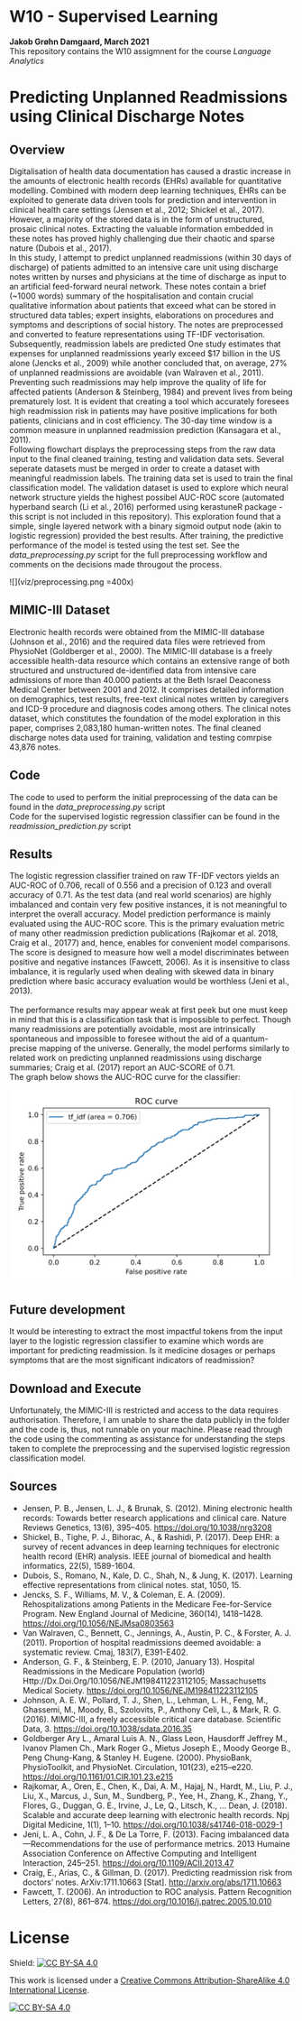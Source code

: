 # W10 - Supervised Learning 


**Jakob Grøhn Damgaard, March 2021** <br/>
This repository contains the W10 assigmnent for the course *Language Analytics*

# Predicting Unplanned Readmissions using Clinical Discharge Notes 

## Overview 
Digitalisation of health data documentation has caused a drastic increase in the amounts of electronic health records (EHRs) available for quantitative modelling. Combined with modern deep learning techniques, EHRs can be exploited to generate data driven tools for prediction and intervention in clinical health care settings (Jensen et al., 2012; Shickel et al., 2017). However, a majority of the stored data is in the form of unstructured, prosaic clinical notes. Extracting the valuable information embedded in these notes has proved highly challenging due their chaotic and sparse nature (Dubois et al., 2017). <br>
In this study, I attempt to predict unplanned readmissions (within 30 days of discharge) of patients admitted to an intensive care unit using discharge notes written by nurses and physicians at the time of discharge as input to an artificial feed-forward neural network. These notes contain a brief (~1000 words) summary of the hospitalisation and contain crucial qualitative information about patients that exceed what can be stored in structured data tables; expert insights, elaborations on procedures and symptoms and descriptions of social history. The notes are preprocessed and converted to feature representations using TF-IDF vectorisation. Subsequently, readmission labels are predicted 
One study estimates that expenses for unplanned readmissions yearly exceed $17 billion in the US alone (Jencks et al., 2009) while another concluded that, on average, 27% of unplanned readmissions are avoidable (van Walraven et al., 2011). Preventing such readmissions may help improve the quality of life for affected patients (Anderson & Steinberg, 1984) and prevent lives from being prematurely lost. It is evident that creating a tool which accurately foresees high readmission risk in patients may have positive implications for both patients, clinicians and in cost efficiency. The 30-day time window is a common measure in unplanned readmission prediction (Kansagara et al., 2011).
<br>
Following flowchart displays the preprocessing steps from the raw data input to the final cleaned training, testing and validation data sets. Several seperate datasets must be merged in order to create a dataset with meaningful readmission labels. The training data set is used to train the final classification model. The validation dataset is used to explore which neural network structure yields the highest possibel AUC-ROC score (automated hyperband search (Li et al., 2016) performed using kerastuneR package - this script is not included in this repository). This exploration found that a simple, single layered network with a binary sigmoid output node (akin to logistic regression) provided the best results. After training, the predictive performance of the model is tested using the test set. See the *data_preprocessing.py* script for the full preprocessing workflow and comments on the decisions made througout the process.

![](viz/preprocessing.png =400x)


## MIMIC-III Dataset
Electronic health records were obtained from the MIMIC-III database (Johnson et al., 2016) and the required data files were retrieved from PhysioNet (Goldberger et al., 2000). The MIMIC-III database is a freely accessible health-data resource which contains an extensive range of both structured and unstructured de-identified data from intensive care admissions of more than 40.000 patients at the Beth Israel Deaconess Medical Center between 2001 and 2012. It comprises detailed information on demographics, test results, free-text clinical notes written by caregivers and ICD-9 procedure and diagnosis codes among others. The clinical notes dataset, which constitutes the foundation of the model exploration in this paper, comprises 2,083,180 human-written notes. The final cleaned discharge notes data used for training, validation and testing comrpise 43,876 notes.

## Code
The code to used to perform the initial preprocessing of the data can be found in the *data_preprocessing.py* script<br/>
Code for the supervised logistic regression classifier can be found in the *readmission_prediction.py* script<br/>

## Results
The logistic regression classifier trained on raw TF-IDF vectors yields an AUC-ROC of 0.706, recall of 0.556 and a precision of 0.123 and overall accuracy of 0.71. As the test data (and real world scenarios) are highly imbalanced and contain very few positive instances, it is not meaningful to interpret the overall accuracy. Model prediction performance is mainly evaluated using the AUC-ROC score. This is the primary evaluation metric of many other readmission prediction publications (Rajkomar et al. 2018, Craig et al., 20177) and, hence, enables for convenient model comparisons. The score is designed to measure how well a model discriminates between positive and negative instances (Fawcett, 2006). As it is insensitive to class imbalance, it is regularly used when dealing with skewed data in binary prediction where basic accuracy evaluation would be worthless (Jeni et al., 2013). <br/> 
<br/>
The performance results may appear weak at first peek but one must keep in mind that this is a classification task that is impossible to perfect. Though many readmissions are potentially avoidable, most are intrinsically spontaneous and impossible to foresee without the aid of a quantum-precise mapping of the universe. 
Generally, the model performs similarly to related work on predicting unplanned readmissions using discharge summaries; Craig et al. (2017) report an AUC-SCORE of 0.71.
<br/>
The graph below shows the AUC-ROC curve for the classifier:

![](viz/roc_curve.png)


## Future development
It would be interesting to extract the most impactful tokens from the input layer to the logistic regression classifier to examine which words are important for predicting readmission. Is it medicine dosages or perhaps symptoms that are the most significant indicators of readmission?

## Download and Execute
Unfortunately, the MIMIC-III is restricted and access to the data requires authorisation. Therefore, I am unable to share the data publicly in the folder and the code is, thus, not runnable on your machine. Please read through the code using the commenting as assistance for understanding the steps taken to complete the preprocessing and the supervised logistic regression classification model.

## Sources
- Jensen, P. B., Jensen, L. J., & Brunak, S. (2012). Mining electronic health records: Towards better research
applications and clinical care. Nature Reviews Genetics, 13(6), 395–405.
https://doi.org/10.1038/nrg3208 <br/>
- Shickel, B., Tighe, P. J., Bihorac, A., & Rashidi, P. (2017). Deep EHR: a survey of recent advances in deep learning techniques for electronic health record (EHR) analysis. IEEE journal of biomedical and health informatics, 22(5), 1589-1604. <br/>
- Dubois, S., Romano, N., Kale, D. C., Shah, N., & Jung, K. (2017). Learning effective representations from clinical notes. stat, 1050, 15. <br/>
- Jencks, S. F., Williams, M. V., & Coleman, E. A. (2009). Rehospitalizations among Patients in the Medicare
Fee-for-Service Program. New England Journal of Medicine, 360(14), 1418–1428.
https://doi.org/10.1056/NEJMsa0803563 <br/>
- Van Walraven, C., Bennett, C., Jennings, A., Austin, P. C., & Forster, A. J. (2011). Proportion of hospital readmissions deemed avoidable: a systematic review. Cmaj, 183(7), E391-E402. <br/>
- Anderson, G. F., & Steinberg, E. P. (2010, January 13). Hospital Readmissions in the Medicare Population (world)  Http://Dx.Doi.Org/10.1056/NEJM198411223112105; Massachusetts Medical Society. https://doi.org/10.1056/NEJM198411223112105 <br/>
- Johnson, A. E. W., Pollard, T. J., Shen, L., Lehman, L. H., Feng, M., Ghassemi, M., Moody, B., Szolovits, P.,
Anthony Celi, L., & Mark, R. G. (2016). MIMIC-III, a freely accessible critical care database.
Scientific Data, 3. https://doi.org/10.1038/sdata.2016.35 <br/>
- Goldberger Ary L., Amaral Luis A. N., Glass Leon, Hausdorff Jeffrey M., Ivanov Plamen Ch., Mark Roger G., Mietus Joseph E., Moody George B., Peng Chung-Kang, & Stanley H. Eugene. (2000). PhysioBank, PhysioToolkit, and PhysioNet. Circulation, 101(23), e215–e220. https://doi.org/10.1161/01.CIR.101.23.e215<br/>
- Rajkomar, A., Oren, E., Chen, K., Dai, A. M., Hajaj, N., Hardt, M., Liu, P. J., Liu, X., Marcus, J., Sun, M.,
Sundberg, P., Yee, H., Zhang, K., Zhang, Y., Flores, G., Duggan, G. E., Irvine, J., Le, Q., Litsch, K., ... Dean, J. (2018). Scalable and accurate deep learning with electronic health records. Npj Digital Medicine, 1(1), 1–10. https://doi.org/10.1038/s41746-018-0029-1 <br/>
- Jeni, L. A., Cohn, J. F., & De La Torre, F. (2013). Facing imbalanced data—Recommendations for the use of
performance metrics. 2013 Humaine Association Conference on Affective Computing and Intelligent
Interaction, 245–251. https://doi.org/10.1109/ACII.2013.47 <br/>
- Craig, E., Arias, C., & Gillman, D. (2017). Predicting readmission risk from doctors’ notes. ArXiv:1711.10663 [Stat]. http://arxiv.org/abs/1711.10663 <br/>
- Fawcett, T. (2006). An introduction to ROC analysis. Pattern Recognition Letters, 27(8), 861–874. https://doi.org/10.1016/j.patrec.2005.10.010 <br/>
 
# License
Shield: [![CC BY-SA 4.0][cc-by-sa-shield]][cc-by-sa]

This work is licensed under a
[Creative Commons Attribution-ShareAlike 4.0 International License][cc-by-sa].

[![CC BY-SA 4.0][cc-by-sa-image]][cc-by-sa]

[cc-by-sa]: http://creativecommons.org/licenses/by-sa/4.0/
[cc-by-sa-image]: https://licensebuttons.net/l/by-sa/4.0/88x31.png
[cc-by-sa-shield]: https://img.shields.io/badge/License-CC%20BY--SA%204.0-lightgrey.svg

